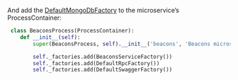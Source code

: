 
And add the [DefaultMongoDbFactory](../../../toolkit_api/python/mongodb/build/default_mongodb_factory/) to the microservice’s ProcessContainer:

```python
 class BeaconsProcess(ProcessContainer):
    def __init__(self):
        super(BeaconsProcess, self).__init__('beacons', 'Beacons microservice')

        self._factories.add(BeaconsServiceFactory())
        self._factories.add(DefaultRpcFactory())
        self._factories.add(DefaultSwaggerFactory())


```

